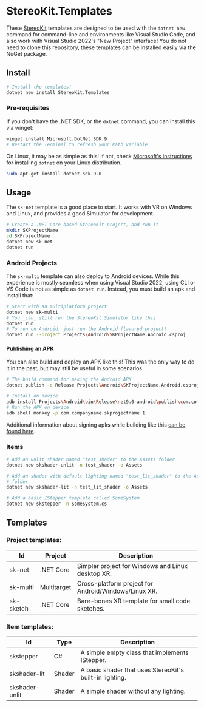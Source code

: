 # StereoKit.Templates

These [StereoKit](https://stereokit.net) templates are designed to be used with the `dotnet new` command for command-line and environments like Visual Studio Code, and also work with Visual Studio 2022's "New Project" interface! You do not need to clone this repository, these templates can be installed easily via the NuGet package.

## Install

```bash
# Install the templates!
dotnet new install StereoKit.Templates
```

### Pre-requisites

If you don't have the .NET SDK, or the `dotnet` command, you can install this via winget:

```bash
winget install Microsoft.DotNet.SDK.9
# Restart the Terminal to refresh your Path variable
```

On Linux, it may be as simple as this! If not, check [Microsoft's instructions](https://learn.microsoft.com/en-us/dotnet/core/install/linux) for installing `dotnet` on your Linux distribution.

```bash
sudo apt-get install dotnet-sdk-9.0
```

## Usage

The `sk-net` template is a good place to start. It works with VR on Windows and Linux, and provides a good Simulator for development.

```bash
# Create a .NET Core based StereoKit project, and run it
mkdir SKProjectName
cd SKProjectName
dotnet new sk-net
dotnet run
```

### Android Projects

The `sk-multi` template can also deploy to Android devices. While this experience is mostly seamless when using Visual Studio 2022, using CLI or VS Code is not as simple as `dotnet run`. Instead, you must build an apk and install that:

```bash
# Start with an multiplatform project
dotnet new sk-multi
# You _can_ still run the StereoKit Simulator like this
dotnet run
# To run on Android, just run the Android flavored project!
dotnet run --project Projects\Android\SKProjectName.Android.csproj
```

#### Publishing an APK

You can also build and deploy an APK like this! This was the only way to do it in the past, but may still be useful in some scenarios.

```bash
# The build command for making the Android APK
dotnet publish -c Release Projects\Android\SKProjectName.Android.csproj

# Install on device
adb install Projects\Android\bin\Release\net9.0-android\publish\com.companyname.skprojectname-Signed.apk
# Run the APK on device
adb shell monkey -p com.companyname.skprojectname 1
```

Additional information about signing apks while building like this [can be found here](https://learn.microsoft.com/en-us/dotnet/maui/android/deployment/publish-cli).

### Items

```bash
# Add an unlit shader named "test_shader" to the Assets folder
dotnet new skshader-unlit -n test_shader -o Assets

# Add an shader with default lighting named "test_lit_shader" to the Assets
# folder
dotnet new skshader-lit -n test_lit_shader -o Assets

# Add a basic IStepper template called SomeSystem
dotnet new skstepper -n SomeSystem.cs
```

## Templates

### Project templates:

|Id       |Project    | Description                                        |
|---------|-----------|----------------------------------------------------|
|sk-net   |.NET Core  |Simpler project for Windows and Linux desktop XR.   |
|sk-multi |Multitarget|Cross-platform project for Android/Windows/Linux XR.|
|sk-sketch|.NET Core  |Bare-bones XR template for small code sketches.     |

### Item templates:

|Id            |Type  | Description                                           |
|--------------|------|-------------------------------------------------------|
|skstepper     |C#    |A simple empty class that implements IStepper.         |
|skshader-lit  |Shader|A basic shader that uses StereoKit's built-in lighting.|
|skshader-unlit|Shader|A simple shader without any lighting.                  |